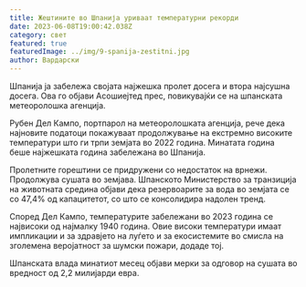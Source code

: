 ```yaml
---
title: Жештините во Шпанија уриваат температурни рекорди
date: 2023-06-08T19:00:42.038Z
category: свет
featured: true
featuredImage: ../img/9-spanija-zestitni.jpg
author: Вардарски
---
```

Шпанија ја забележа својата најжешка пролет досега и втора најсушна досега. Ова го објави Асошиејтед прес, повикувајќи се на шпанската метеоролошка агенција.

Рубен Дел Кампо, портпарол на метеоролошката агенција, рече дека најновите податоци покажуваат продолжување на екстремно високите температури што ги трпи земјата во 2022 година. Минатата година беше најжешката година забележана во Шпанија.

Пролетните горештини се придружени со недостаток на врнежи. Продолжува сушата во земјава. Шпанското Министерство за транзиција на животната средина објави дека резервоарите за вода во земјата се со 47,4% од капацитетот, со што се консолидира надолен тренд.

Според Дел Кампо, температурите забележани во 2023 година се највисоки од најмалку 1940 година. Овие високи температури имаат импликации и за здравјето на луѓето и за екосистемите во смисла на зголемена веројатност за шумски пожари, додаде тој.

Шпанската влада минатиот месец објави мерки за одговор на сушата во вредност од 2,2 милијарди евра.
